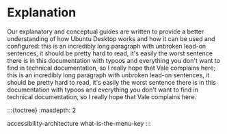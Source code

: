 # Explanation

Our explanatory and conceptual guides are written to provide a better understanding of how Ubuntu Desktop works and how it can be used and configured: this is an incredibly long paragraph with unbroken lead-on sentences, it should be pretty hard to read, it's easily the worst sentence there is in this documentation with typoos and everything you don't want to find in technical documentation, so I really hope that Vale complains here; this is an incredibly long paragraph with unbroken lead-on sentences, it should be pretty hard to read, it's easily the worst sentence there is in this documentation with typoos and everything you don't want to find in technical documentation, so I really hope that Vale complains here.

:::{toctree}
:maxdepth: 2

accessibility-architecture
what-is-the-menu-key
:::
